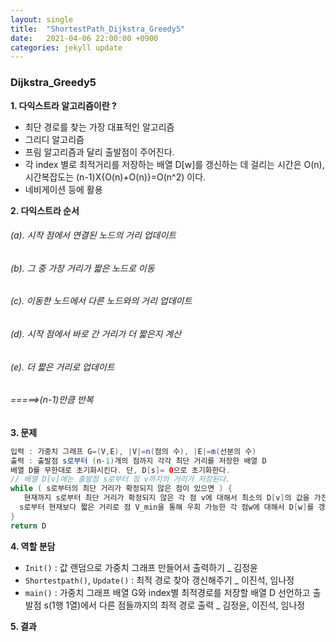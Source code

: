```yaml
---
layout: single
title:  "ShortestPath_Dijkstra_Greedy5"
date:   2021-04-06 22:00:00 +0900
categories: jekyll update
---
```


### Dijkstra_Greedy5 

**1. 다익스트라 알고리즘이란 ?**
* 최단 경로를 찾는 가장 대표적인 알고리즘
* 그리디 알고리즘
* 프림 알고리즘과 달리 출발점이 주어진다.
* 각 index 별로 최적거리를 저장하는 배열 D[w]를 갱신하는 데 걸리는 시간은 O(n), 
  시간복잡도는 (n-1)X{O(n)+O(n)}=O(n^2) 이다.
* 네비게이션 등에 활용

**2. 다익스트라 순서**
###### (a). 시작 점에서 연결된 노드의 거리 업데이트
###### (b). 그 중 가장 거리가 짧은 노드로 이동
###### (c). 이동한 노드에서 다른 노드와의 거리 업데이트
###### (d). 시작 점에서 바로 간 거리가 더 짧은지 계산
###### (e). 더 짧은 거리로 업데이트 
###### =====>(n-1)만큼 반복 


**3. 문제**
```java
입력 : 가중치 그래프 G=(V,E), |V|=n(점의 수), |E|=m(선분의 수)
출력 : 출발점 s로부터 (n-1)개의 점까지 각각 최단 거리를 저장한 배열 D
배열 D를 무한대로 초기화시킨다. 단, D[s]= 0으로 초기화한다.
// 배열 D[v]에는 출발점 s로부터 점 v까지의 거리가 저장된다.
while ( s로부터의 최단 거리가 확정되지 않은 점이 있으면 ) {
   현재까지 s로부터 최단 거리가 확정되지 않은 각 점 v에 대해서 최소의 D[v]의 값을 가진 점 V_min을 선택하고, 출발점 s로부터 점 V_min까지의 최단 거리 D[V_min]을 확정시킨다.
  s로부터 현재보다 짧은 거리로 점 V_min을 통해 우회 가능한 각 점w에 대해서 D[w]를 갱신
}
return D
```


**4. 역할 분담**
* `Init()` : 값 랜덤으로 가중치 그래프 만들어서 출력하기 _ 김정윤
* `Shortestpath()`, `Update()` : 최적 경로 찾아 갱신해주기 _ 이진석, 임나정
* `main()` : 가중치 그래프 배열 G와 index별 최적경로를 저장할 배열 D 선언하고 출발점 s(1행 1열)에서 다른 점들까지의 최적 경로 출력 _ 김정윤, 이진석, 임나정

**5. 결과**



